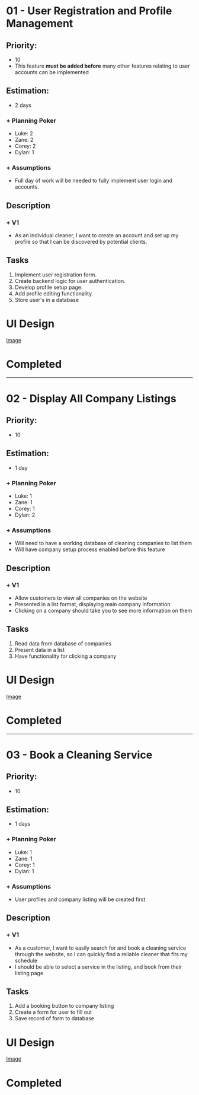 # 01 - User Registration and Profile Management

## Priority:  

- 10
- This feature **must be added before** many other features relating to user accounts can be implemented  

## Estimation:  

- 2 days  

### + Planning Poker  
  
- Luke: 2  
- Zane: 2  
- Corey: 2  
- Dylan: 1  

### + Assumptions  

- Full day of work will be needed to fully implement user login and accounts.  

## Description  

### + V1
- As an individual cleaner, I want to create an account and set up my profile so that I can be discovered by potential clients.  

## Tasks  

1. Implement user registration form.  
2. Create backend logic for user authentication.  
3. Develop profile setup page.  
4. Add profile editing functionality.  
5. Store user's in a database

# UI Design  

[Image](./images/UI-Design_Form.png)
  
# Completed



--- 


# 02 - Display All Company Listings  

## Priority:  

- 10  

## Estimation:  

- 1 day  

### + Planning Poker  
  
- Luke: 1
- Zane: 1  
- Corey: 1  
- Dylan: 2  

### + Assumptions  

- Will need to have a working database of cleaning companies to list them 
- Will have company setup process enabled before this feature

## Description  
### + V1
- Allow customers to view all companies on the website  
- Presented in a list format, displaying main company information
- Clicking on a company should take you to see more information on them

## Tasks  

1. Read data from database of companies 
2. Present data in a list
3. Have functionality for clicking a company

# UI Design  

[Image](./images/UI-Design_Table.png)
# Completed

---

# 03 - Book a Cleaning Service  

## Priority:  

- 10

## Estimation:  

- 1 days  

### + Planning Poker  
  
- Luke: 1
- Zane: 1
- Corey: 1
- Dylan: 1

### + Assumptions  

-  User profiles and company listing will be created first

## Description  

### + V1
- As a customer, I want to easily search for and book a cleaning service through the website, so I can quickly find a reliable cleaner that fits my schedule
- I should be able to select a service in the listing, and book from their listing page

## Tasks  

1. Add a booking button to company listing
2. Create a form for user to fill out
3. Save record of form to database

# UI Design  

[Image](./images/UI-Design_Table.png)
# Completed

